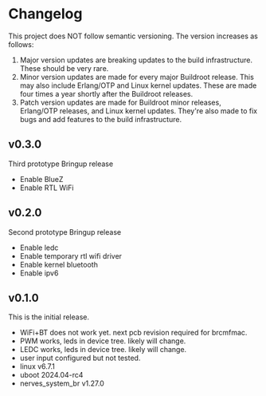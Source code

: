# Changelog

This project does NOT follow semantic versioning. The version increases as
follows:

1. Major version updates are breaking updates to the build infrastructure.
   These should be very rare.
2. Minor version updates are made for every major Buildroot release. This
   may also include Erlang/OTP and Linux kernel updates. These are made four
   times a year shortly after the Buildroot releases.
3. Patch version updates are made for Buildroot minor releases, Erlang/OTP
   releases, and Linux kernel updates. They're also made to fix bugs and add
   features to the build infrastructure.

## v0.3.0

Third prototype Bringup release

* Enable BlueZ
* Enable RTL WiFi

## v0.2.0

Second prototype Bringup release

* Enable ledc
* Enable temporary rtl wifi driver
* Enable kernel bluetooth
* Enable ipv6

## v0.1.0

This is the initial release.

* WiFi+BT does not work yet. next pcb revision required for brcmfmac.
* PWM works, leds in device tree. likely will change.
* LEDC works, leds in device tree. likely will change.
* user input configured but not tested.
* linux v6.7.1
* uboot 2024.04-rc4
* nerves_system_br v1.27.0
